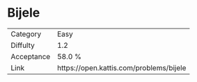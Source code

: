 # Bijele

<table>
    <tr>
        <td>Category</td>
        <td>Easy</td>
    </tr>
    <tr>
        <td>Diffulty</td>
        <td>1.2</td>
    </tr>
    <tr>
        <td>Acceptance</td>
        <td>58.0 %</td>
    </tr>
    <tr>
        <td>Link</td>
        <td>https://open.kattis.com/problems/bijele</td>
    </tr>
</table>